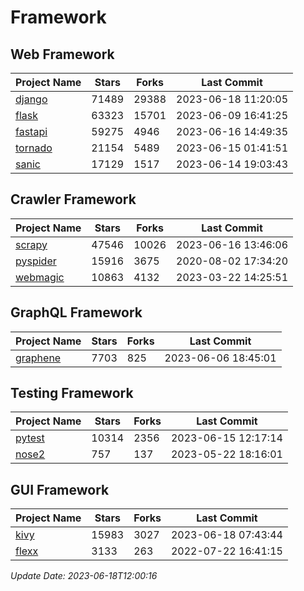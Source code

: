 # Framework

## Web Framework
| Project Name | Stars | Forks | Last Commit |
| ------------ | ----- | ----- | ----------- |
| [django](https://github.com/django/django) | 71489 | 29388 | 2023-06-18 11:20:05 |
| [flask](https://github.com/pallets/flask) | 63323 | 15701 | 2023-06-09 16:41:25 |
| [fastapi](https://github.com/tiangolo/fastapi) | 59275 | 4946 | 2023-06-16 14:49:35 |
| [tornado](https://github.com/tornadoweb/tornado) | 21154 | 5489 | 2023-06-15 01:41:51 |
| [sanic](https://github.com/sanic-org/sanic) | 17129 | 1517 | 2023-06-14 19:03:43 |

## Crawler Framework
| Project Name | Stars | Forks | Last Commit |
| ------------ | ----- | ----- | ----------- |
| [scrapy](https://github.com/scrapy/scrapy) | 47546 | 10026 | 2023-06-16 13:46:06 |
| [pyspider](https://github.com/binux/pyspider) | 15916 | 3675 | 2020-08-02 17:34:20 |
| [webmagic](https://github.com/code4craft/webmagic) | 10863 | 4132 | 2023-03-22 14:25:51 |

## GraphQL Framework
| Project Name | Stars | Forks | Last Commit |
| ------------ | ----- | ----- | ----------- |
| [graphene](https://github.com/graphql-python/graphene) | 7703 | 825 | 2023-06-06 18:45:01 |

## Testing Framework
| Project Name | Stars | Forks | Last Commit |
| ------------ | ----- | ----- | ----------- |
| [pytest](https://github.com/pytest-dev/pytest) | 10314 | 2356 | 2023-06-15 12:17:14 |
| [nose2](https://github.com/nose-devs/nose2) | 757 | 137 | 2023-05-22 18:16:01 |

## GUI Framework
| Project Name | Stars | Forks | Last Commit |
| ------------ | ----- | ----- | ----------- |
| [kivy](https://github.com/kivy/kivy) | 15983 | 3027 | 2023-06-18 07:43:44 |
| [flexx](https://github.com/flexxui/flexx) | 3133 | 263 | 2022-07-22 16:41:15 |

*Update Date: 2023-06-18T12:00:16*